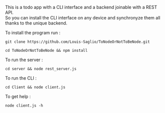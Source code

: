 This is a todo app with a CLI interface and a backend joinable with a REST API.
<br>So you can install the CLI interface on any device and synchronyze them all thanks to the unique backend.
<p>To install the program run : 

`git clone https://github.com/Louis-Saglio/ToNodeOrNotToBeNode.git`

`cd ToNodeOrNotToBeNode && npm install`</p>


To run the server :

`cd server && node rest_server.js`

To run the CLI :

`cd Client && node client.js`

To get help :

`node client.js -h`
